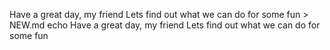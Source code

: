 Have a great day, my friend Lets find out what we can do for some fun > NEW.md
echo Have a great day, my friend Lets find out what we can do for some fun
